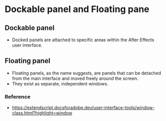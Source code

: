 # Dockable panel and Floating pane

## Dockable panel
- Docked panels are attached to specific areas within the After Effects user interface. 

## Floating panel
- Floating panels, as the name suggests, are panels that can be detached from the main interface and moved freely around the screen.
- They exist as separate, independent windows.

### Reference
- https://extendscript.docsforadobe.dev/user-interface-tools/window-class.html?highlight=window
